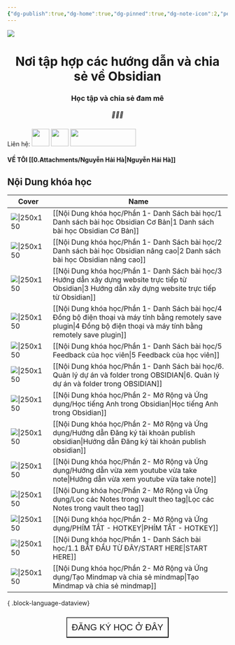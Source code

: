 ```yaml
---
{"dg-publish":true,"dg-home":true,"dg-pinned":true,"dg-note-icon":2,"permalink":"/home-page/","pinned":true,"tags":["gardenEntry"],"dgPassFrontmatter":true,"noteIcon":2}
---
```


![](https://i.imgur.com/xp0ymCk.png)

# <center>  **Nơi tập hợp các hướng dẫn và chia sẻ về Obsidian**   </center>
### <center>Học tập và chia sẻ đam mê</center>

##### <center> 💚💚💚</center>

Liên hệ: 
[<img src="https://i.imgur.com/oMz9dgC.png" width="40" height="40">](https://www.facebook.com/hahtd3) [<img  src="https://i.imgur.com/f1EQ36e.png" width="40" height="40">](https://zalo.me/979988473) [<img src="https://i.imgur.com/fHAwMOe.png" width="150" height="40">](https://i.imgur.com/ilHdIvR.png)
#### VỀ TÔI [[0.Attachments/Nguyễn Hải Hà\|Nguyễn Hải Hà]]

## Nội Dung khóa học

| Cover                                         | Name                                                                                                                                                                      |
| --------------------------------------------- | ------------------------------------------------------------------------------------------------------------------------------------------------------------------------- |
| ![\|250x150](\-)                              | [[Nội Dung khóa học/Phần 1- Danh Sách bài học/1 Danh sách bài học  Obsidian Cơ Bản\|1 Danh sách bài học  Obsidian Cơ Bản]]                                             |
| ![\|250x150](\-)                              | [[Nội Dung khóa học/Phần 1- Danh Sách bài học/2 Danh sách bài học Obsidian nâng cao\|2 Danh sách bài học Obsidian nâng cao]]                                           |
| ![\|250x150](\-)                              | [[Nội Dung khóa học/Phần 1- Danh Sách bài học/3 Hướng dẫn xây dựng website trực tiếp từ Obsidian\|3 Hướng dẫn xây dựng website trực tiếp từ Obsidian]]                 |
| ![\|250x150](\-)                              | [[Nội Dung khóa học/Phần 1- Danh Sách bài học/4 Đồng bộ điện thoại và máy tính bằng remotely save plugin\|4 Đồng bộ điện thoại và máy tính bằng remotely save plugin]] |
| ![\|250x150](\-)                              | [[Nội Dung khóa học/Phần 1- Danh Sách bài học/5 Feedback của học viên\|5 Feedback của học viên]]                                                                       |
| ![\|250x150](https://i.imgur.com/JusW9dm.png) | [[Nội Dung khóa học/Phần 1- Danh Sách bài học/6. Quản lý dự án và folder trong OBSIDIAN\|6. Quản lý dự án và folder trong OBSIDIAN]]                                   |
| ![\|250x150](\-)                              | [[Nội Dung khóa học/Phần 2- Mở Rộng và Ứng dụng/Học tiếng Anh trong Obsidian\|Học tiếng Anh trong Obsidian]]                                                           |
| ![\|250x150](\-)                              | [[Nội Dung khóa học/Phần 2- Mở Rộng và Ứng dụng/Hướng dẫn Đăng ký tài khoản publish obsidian\|Hướng dẫn Đăng ký tài khoản publish obsidian]]                           |
| ![\|250x150](https://i.imgur.com/USJyFN3.png) | [[Nội Dung khóa học/Phần 2- Mở Rộng và Ứng dụng/Hướng dẫn vừa xem youtube vừa take note\|Hướng dẫn vừa xem youtube vừa take note]]                                     |
| ![\|250x150](\-)                              | [[Nội Dung khóa học/Phần 2- Mở Rộng và Ứng dụng/Lọc các Notes trong vault theo tag\|Lọc các Notes trong vault theo tag]]                                               |
| ![\|250x150](\-)                              | [[Nội Dung khóa học/Phần 2- Mở Rộng và Ứng dụng/PHÍM TẮT - HOTKEY\|PHÍM TẮT - HOTKEY]]                                                                                 |
| ![\|250x150](\-)                              | [[Nội Dung khóa học/Phần 1- Danh Sách bài học/1.1 BẮT ĐẦU TỪ ĐÂY/START HERE\|START HERE]]                                                                              |
| ![\|250x150](\-)                              | [[Nội Dung khóa học/Phần 2- Mở Rộng và Ứng dụng/Tạo Mindmap và chia sẻ mindmap\|Tạo Mindmap và chia sẻ mindmap]]                                                       |

{ .block-language-dataview}

<center><div style="display: flex; justify-content: center; cursor: pointer;"> <a href="https://forms.gle/vacXuNZZWXerFy6Q8" target="_blank"> <button style=" font-size: 20px; padding: 10px; height: fit-content; margin-top: 10px; background: var(--text-accent); font-weight: 200; color: var(--text-on-accent); "> ĐĂNG KÝ HỌC Ở ĐÂY</button> </a> </div></center>
<br>

